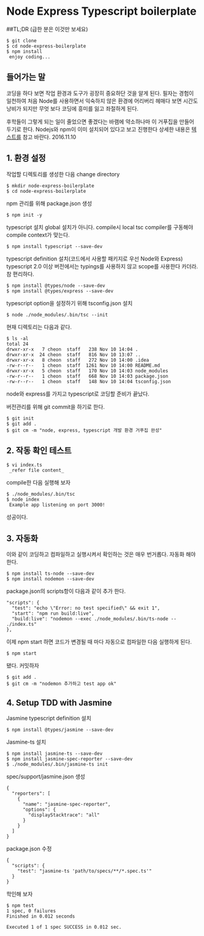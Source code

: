 # Node Express Typescript boilerplate

##TL;DR (급한 분은 이것만 보세요)
```
$ git clone
$ cd node-express-boilerplate
$ npm install
 enjoy coding...
```

## 들어가는 말
코딩을 하다 보면 작업 환경과 도구가 굉장히 중요하단 것을 알게 된다.
필자는 경험이 일천하여 처음 Node를 사용하면서 익숙하지 않은 환경에 어리버리 헤매다 보면 
시간도 낭비가 되지만 무엇 보다 코딩에 흥미를 잃고 좌절하게 된다.

후학들이 그렇게 되는 일이 줄었으면 좋겠다는 바램에 약소하나마 이 거푸집을 만들어 두기로 한다.
Nodejs와 npm이 이미 설치되어 있다고 보고 진행한다
상세한 내용은 [텍스트를](https://basarat.gitbooks.io/typescript/content/docs/quick/nodejs.html) 참고 바란다.
2016.11.10

## 1. 환경 설정
작업할 디렉토리를 생성한 다음 change directory
```
$ mkdir node-express-boilerplate
$ cd node-express-boilerplate
```
npm 관리를 위해 package.json 생성
```
$ npm init -y
```
typescript 설치
global 설치가 아니다.
compile시 local tsc compiler를 구동해야 compile context가 맞는다.
```
$ npm install typescript --save-dev
```
typescript definition 설치(코드에서 사용할 패키지로 우선 Node와 Express)
typescript 2.0 이상 버전에서는 typings를 사용하지 않고 scope를 사용한다 카더라.
참 편리하다.
```
$ npm install @types/node --save-dev
$ npm install @types/express --save-dev
```
typescript option을 설정하기 위해 tsconfig.json 설치
```
$ node ./node_modules/.bin/tsc --init
```

현재 디렉토리는 다음과 같다.

```
$ ls -al
total 24
drwxr-xr-x   7 cheon  staff   238 Nov 10 14:04 .
drwxr-xr-x  24 cheon  staff   816 Nov 10 13:07 ..
drwxr-xr-x   8 cheon  staff   272 Nov 10 14:00 .idea
-rw-r--r--   1 cheon  staff  1261 Nov 10 14:00 README.md
drwxr-xr-x   5 cheon  staff   170 Nov 10 14:03 node_modules
-rw-r--r--   1 cheon  staff   668 Nov 10 14:03 package.json
-rw-r--r--   1 cheon  staff   148 Nov 10 14:04 tsconfig.json
```

node와 express를 가지고 typescript로 코딩할 준비가 끝났다.

버전관리를 위해 git commit을 하기로 한다.
```
$ git init
$ git add .
$ git cm -m "node, express, typescript 개발 환경 거푸집 완성"
```
## 2. 작동 확인 테스트
```
$ vi index.ts
 _refer file content_
```
compile한 다음 실행해 보자
```
$ ./node_modules/.bin/tsc
$ node index
 Example app listening on port 3000!
```
성공이다.

## 3. 자동화
이와 같이 코딩하고 컴파일하고 실행시켜서 확인하는 것은 매우 번거롭다.
자동화 해야 한다.
```
$ npm install ts-node --save-dev
$ npm install nodemon --save-dev
```

package.json의 scripts항이 다음과 같이 추가 한다.
```
"scripts": {
  "test": "echo \"Error: no test specified\" && exit 1",
  "start": "npm run build:live",
  "build:live": "nodemon --exec ./node_modules/.bin/ts-node -- ./index.ts"
},
```

이제 npm start 하면 코드가 변경될 때 마다 자동으로 컴파일한 다음 실행하게 된다.
```
$ npm start
```

됐다. 커밋하자
```
$ git add .
$ git cm -m "nodemon 추가하고 test app ok"
```

## 4. Setup TDD with Jasmine

Jasmine typescript definition 설치
```
$ npm install @types/jasmine --save-dev
```
Jasmine-ts 설치
```
$ npm install jasmine-ts --save-dev
$ npm install jasmine-spec-reporter --save-dev
$ ./node_modules/.bin/jasmine-ts init
```
spec/support/jasmine.json 생성
```
{
  "reporters": [
    {
      "name": "jasmine-spec-reporter",
      "options": {
        "displayStacktrace": "all"
      }
    }
  ]
}
```

package.json 수정
```
{
  "scripts": {
    "test": "jasmine-ts 'path/to/specs/**/*.spec.ts'"
  }
}
```

학인해 보자
```
$ npm test
1 spec, 0 failures
Finished in 0.012 seconds

Executed 1 of 1 spec SUCCESS in 0.012 sec.
```



